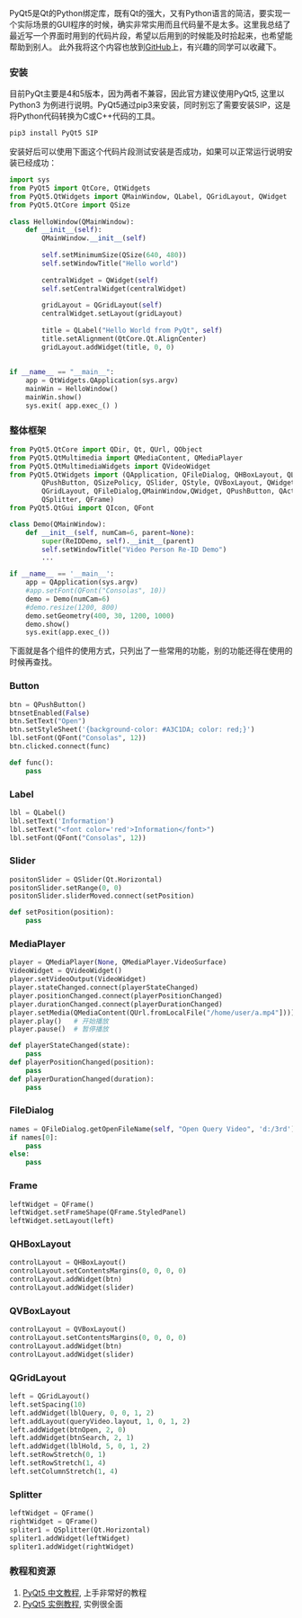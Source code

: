 PyQt5是Qt的Python绑定库，既有Qt的强大，又有Python语言的简洁，要实现一个实际场景的GUI程序的时候，确实非常实用而且代码量不是太多。这里我总结了最近写一个界面时用到的代码片段，希望以后用到的时候能及时拾起来，也希望能帮助到别人。 此外我将这个内容也放到[GitHub](https://github.com/vra/pyqt5-code-snippets/blob/master/pyqt_code_snippets.md)上，有兴趣的同学可以收藏下。
<!--more-->

### 安装
目前PyQt主要是4和5版本，因为两者不兼容，因此官方建议使用PyQt5, 这里以Python3 为例进行说明。PyQt5通过pip3来安装，同时别忘了需要安装SIP，这是将Python代码转换为C或C++代码的工具。
```bash
pip3 install PyQt5 SIP
```
安装好后可以使用下面这个代码片段测试安装是否成功，如果可以正常运行说明安装已经成功：
```python
import sys
from PyQt5 import QtCore, QtWidgets
from PyQt5.QtWidgets import QMainWindow, QLabel, QGridLayout, QWidget
from PyQt5.QtCore import QSize    
     
class HelloWindow(QMainWindow):
    def __init__(self):
        QMainWindow.__init__(self)
 
        self.setMinimumSize(QSize(640, 480))    
        self.setWindowTitle("Hello world") 
        
        centralWidget = QWidget(self)          
        self.setCentralWidget(centralWidget)   
 
        gridLayout = QGridLayout(self)     
        centralWidget.setLayout(gridLayout)  
 
        title = QLabel("Hello World from PyQt", self) 
        title.setAlignment(QtCore.Qt.AlignCenter) 
        gridLayout.addWidget(title, 0, 0)
 
 
if __name__ == "__main__":
    app = QtWidgets.QApplication(sys.argv)
    mainWin = HelloWindow()
    mainWin.show()
    sys.exit( app.exec_() )
```

### 整体框架
```python
from PyQt5.QtCore import QDir, Qt, QUrl, QObject
from PyQt5.QtMultimedia import QMediaContent, QMediaPlayer
from PyQt5.QtMultimediaWidgets import QVideoWidget
from PyQt5.QtWidgets import (QApplication, QFileDialog, QHBoxLayout, QLabel,
        QPushButton, QSizePolicy, QSlider, QStyle, QVBoxLayout, QWidget,
        QGridLayout, QFileDialog,QMainWindow,QWidget, QPushButton, QAction,
        QSplitter, QFrame)
from PyQt5.QtGui import QIcon, QFont

class Demo(QMainWindow):
    def __init__(self, numCam=6, parent=None):
        super(ReIDDemo, self).__init__(parent)
        self.setWindowTitle("Video Person Re-ID Demo")
        ...

if __name__ == '__main__':
    app = QApplication(sys.argv)
    #app.setFont(QFont("Consolas", 10))
    demo = Demo(numCam=6)
    #demo.resize(1200, 800)
    demo.setGeometry(400, 30, 1200, 1000)
    demo.show()
    sys.exit(app.exec_())
```

下面就是各个组件的使用方式，只列出了一些常用的功能，别的功能还得在使用的时候再查找。  


### Button
```python
btn = QPushButton()
btnsetEnabled(False)
btn.SetText("Open")
btn.setStyleSheet('{background-color: #A3C1DA; color: red;}')
lbl.setFont(QFont("Consolas", 12))
btn.clicked.connect(func)

def func():
    pass
```

### Label
```python
lbl = QLabel()
lbl.setText('Information')
lbl.setText("<font color='red'>Information</font>")
lbl.setFont(QFont("Consolas", 12))
```

### Slider
```python
positonSlider = QSlider(Qt.Horizontal)
positonSlider.setRange(0, 0)
positonSlider.sliderMoved.connect(setPosition)

def setPosition(position):
    pass
```

### MediaPlayer
```python
player = QMediaPlayer(None, QMediaPlayer.VideoSurface)
VideoWidget = QVideoWidget()
player.setVideoOutput(VideoWidget)
player.stateChanged.connect(playerStateChanged)
player.positionChanged.connect(playerPositionChanged)
player.durationChanged.connect(playerDurationChanged)
player.setMedia(QMediaContent(QUrl.fromLocalFile("/home/user/a.mp4"])))
player.play()   # 开始播放
player.pause()  # 暂停播放

def playerStateChanged(state):
    pass
def playerPositionChanged(position):
    pass
def playerDurationChanged(duration):
    pass
```

### FileDialog
```python
names = QFileDialog.getOpenFileName(self, "Open Query Video", 'd:/3rd')
if names[0]:
    pass
else:
    pass
```

### Frame
```python
leftWidget = QFrame()
leftWidget.setFrameShape(QFrame.StyledPanel)
leftWidget.setLayout(left)
```

### QHBoxLayout
```python
controlLayout = QHBoxLayout()
controlLayout.setContentsMargins(0, 0, 0, 0)
controlLayout.addWidget(btn)
controlLayout.addWidget(slider)
```

### QVBoxLayout
```python
controlLayout = QVBoxLayout()
controlLayout.setContentsMargins(0, 0, 0, 0)
controlLayout.addWidget(btn)
controlLayout.addWidget(slider)
```

### QGridLayout
```python
left = QGridLayout()
left.setSpacing(10)
left.addWidget(lblQuery, 0, 0, 1, 2)
left.addLayout(queryVideo.layout, 1, 0, 1, 2)
left.addWidget(btnOpen, 2, 0)
left.addWidget(btnSearch, 2, 1)
left.addWidget(lblHold, 5, 0, 1, 2)
left.setRowStretch(0, 1)
left.setRowStretch(1, 4)
left.setColumnStretch(1, 4)
```

### Splitter
```python
leftWidget = QFrame()
rightWidget = QFrame()
spliter1 = QSplitter(Qt.Horizontal)
spliter1.addWidget(leftWidget)
spliter1.addWidget(rightWidget)
```

### 教程和资源
 1. [PyQt5 中文教程](https://www.gitbook.com/book/maicss/pyqt5), 上手非常好的教程
 2. [PyQt5 实例教程](https://pythonprogramminglanguage.com/pyqt/), 实例很全面
